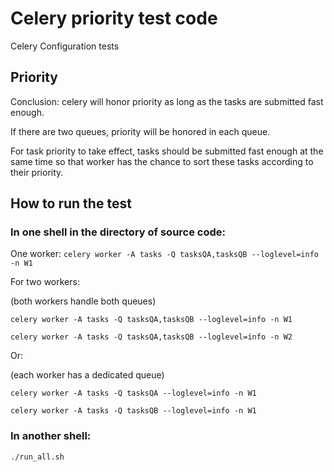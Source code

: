 # Celery priority test code
Celery Configuration tests

## Priority

Conclusion: celery will honor priority as long as the tasks are submitted fast enough.

If there are two queues, priority will be honored in each queue.

For task priority to take effect, tasks should be submitted fast enough at the same time so that worker has the chance
to sort these tasks according to their priority.


## How to run the test

### In one shell in the directory of source code:


One worker:
```celery worker -A tasks -Q tasksQA,tasksQB --loglevel=info -n W1```

For two workers:

(both workers handle both queues)

```celery worker -A tasks -Q tasksQA,tasksQB --loglevel=info -n W1```

```celery worker -A tasks -Q tasksQA,tasksQB --loglevel=info -n W2```

Or:

(each worker has a dedicated queue)

```celery worker -A tasks -Q tasksQA --loglevel=info -n W1```

```celery worker -A tasks -Q tasksQB --loglevel=info -n W1```

### In another shell:

```./run_all.sh```
